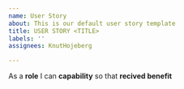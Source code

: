 ```yaml
---
name: User Story
about: This is our default user story template
title: USER STORY <TITLE>
labels: ''
assignees: KnutHojeberg

---
```


As a **role** I can **capability** so that **recived benefit**
